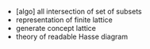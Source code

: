 - [algo] all intersection of set of subsets
- representation of finite lattice
- generate concept lattice
- theory of readable Hasse diagram
